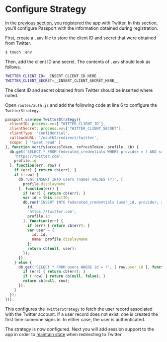 # Configure Strategy

In the [previous section](../register/), you registered the app with Twitter.
In this section, you'll configure Passport with the information obtained during
registration.

First, create a `.env` file to store the client ID and secret that were obtained
from Twitter.

```sh
$ touch .env
```

Then, add the client ID and secret.  The contents of `.env` should look as
follows.

```sh
TWITTER_CLIENT_ID=__INSERT_CLIENT_ID_HERE__
TWITTER_CLIENT_SECRET=__INSERT_CLIENT_SECRET_HERE__
```

The client ID and secret obtained from Twitter should be inserted where noted.

Open `routes/auth.js` and add the following code at line 6 to configure the
`TwitterStrategy`.

```js
passport.use(new TwitterStrategy({
  clientID: process.env['TWITTER_CLIENT_ID'],
  clientSecret: process.env['TWITTER_CLIENT_SECRET'],
  clientType: 'confidential',
  callbackURL: '/oauth2/redirect/twitter',
  scope: [ 'tweet.read' ]
}, function verify(accessToken, refreshToken, profile, cb) {
  db.get('SELECT * FROM federated_credentials WHERE provider = ? AND subject = ?', [
    'https://twitter.com',
    profile.id
  ], function(err, row) {
    if (err) { return cb(err); }
    if (!row) {
      db.run('INSERT INTO users (name) VALUES (?)', [
        profile.displayName
      ], function(err) {
        if (err) { return cb(err); }
        var id = this.lastID;
        db.run('INSERT INTO federated_credentials (user_id, provider, subject) VALUES (?, ?, ?)', [
          id,
          'https://twitter.com',
          profile.id
        ], function(err) {
          if (err) { return cb(err); }
          var user = {
            id: id,
            name: profile.displayName
          };
          return cb(null, user);
        });
      });
    } else {
      db.get('SELECT * FROM users WHERE id = ?', [ row.user_id ], function(err, row) {
        if (err) { return cb(err); }
        if (!row) { return cb(null, false); }
        return cb(null, row);
      });
    }
  });
}));
```

This configures the `TwitterStrategy` to fetch the user record associated with
the Twitter account.  If a user record does not exist, one is created the first
time someone signs in.  In either case, the user is authenticated.

The strategy is now configured.  Next you will add session support to the app in
order to [maintain state](../state/) when redirecting to Twitter.

